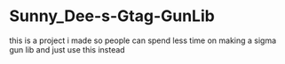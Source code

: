 # Sunny_Dee-s-Gtag-GunLib
this is a project i made so people can spend less time on making a sigma gun lib and just use this instead

